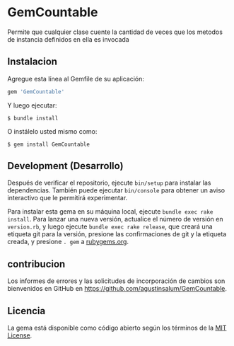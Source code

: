# GemCountable

Permite que cualquier clase cuente la cantidad de veces que los metodos de instancia definidos en ella es invocada

## Instalacion

Agregue esta línea al Gemfile de su aplicación:

```ruby
gem 'GemCountable'
```

Y luego ejecutar:

    $ bundle install

O instálelo usted mismo como:

    $ gem install GemCountable

## Development (Desarrollo)

Después de verificar el repositorio, ejecute `bin/setup` para instalar las dependencias. También puede ejecutar `bin/console` para obtener un aviso interactivo que le permitirá experimentar.

Para instalar esta gema en su máquina local, ejecute `bundle exec rake install`. Para lanzar una nueva versión, actualice el número de versión en `version.rb`, y luego ejecute `bundle exec rake release`, que creará una etiqueta git para la versión, presione las confirmaciones de git y la etiqueta creada, y presione `. gem` a [rubygems.org](https://rubygems.org).

## contribucion

Los informes de errores y las solicitudes de incorporación de cambios son bienvenidos en GitHub en https://github.com/agustinsalum/GemCountable.

## Licencia

La gema está disponible como código abierto según los términos de la [MIT License](https://opensource.org/licenses/MIT).
